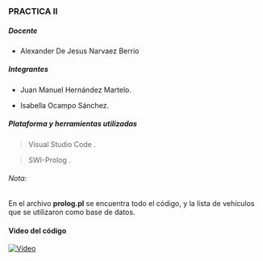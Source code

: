 ### PRACTICA II

 ##### Docente
- Alexander De Jesus Narvaez Berrio

##### Integrantes
 - Juan Manuel Hernández Martelo.

 - Isabella Ocampo Sánchez.

##### Plataforma y herramientas utilizadas
> Visual Studio Code .

> SWI-Prolog .

###### Nota:

En el archivo **prolog.pl** se encuentra todo el código, y la lista de vehículos que se utilizaron como base de datos. 

#### Video del código 

[![Vídeo](https://img.youtube.com/vi/2qTAhWQPiPQ/0.jpg)](https://www.youtube.com/watch?v=2qTAhWQPiPQ)
